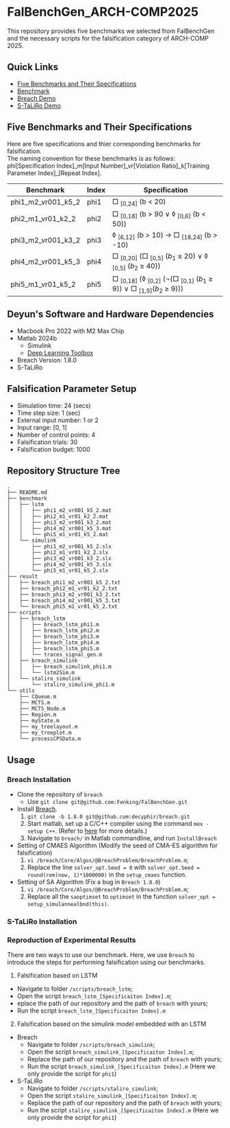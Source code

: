 # FalBenchGen_ARCH-COMP2025

This repository provides five benchmarks we selected from FalBenchGen and the necessary scripts for the falsification category of ARCH-COMP 2025.

## Quick Links
- [Five Benchmarks and Their Specifications](##five-benchmarks-and-their-specifications)
- [Benchmark](./benchmark/)
- [Breach Demo](./scripts/)
- [S-TaLiRo Demo](./scripts/staliro_simulink/)


## Five Benchmarks and Their Specifications

Here are five specifications and thier corresponding benchmarks for falsification.  
The naming convention for these benchmarks is as follows: phi[Specification Index]\_m[Input Number]\_vr[Violation Ratio]\_k[Training Parameter Index]\_[Repeat Index].

| Benchmark | Index | Specification |
| ----- | ----- | ----- |
| phi1_m2_vr001_k5_2 | phi1 | □ <sub>[0,24]</sub> (b < 20) |
| phi2_m1_vr01_k2_2 | phi2 | □ <sub>[0,18]</sub> (b > 90 ∨ ◊ <sub>[0,6]</sub> (b < 50)) |
| phi3_m2_vr001_k3_2 | phi3 | ◊ <sub>[6,12]</sub> (b > 10) -> □ <sub>[18,24]</sub> (b > -10) |
| phi4_m2_vr001_k5_3 | phi4 | □ <sub>[0,20]</sub> (□ <sub>[0,5]</sub> ($b_1$ ≤ 20) ∨ ◊ <sub>[0,5]</sub> ($b_2$ ≥ 40)) |
| phi5_m1_vr01_k5_2 | phi5 | □ <sub>[0,18]</sub> (◊ <sub>[0,2]</sub> (¬(□ <sub>[0,1]</sub> ($b_1$ ≥ 9)) ∨ □ <sub>[1,5]</sub>($b_2$ ≥ 9))) |
 
## Deyun's Software and Hardware Dependencies

- Macbook Pro 2022 with M2 Max Chip
- Matlab 2024b
    - Simulink
    - [Deep Learning Toolbox](https://www.mathworks.com/products/deep-learning.html)
- Breach Version: 1.8.0
- S-TaLiRo

## Falsification Parameter Setup

- Simulation time: 24 (secs)
- Time step size: 1 (sec)
- External input number: 1 or 2
- Input range: [0, 1]
- Number of control points: 4
- Falsification trials: 30
- Falsification budget: 1000

## Repository Structure Tree

```
.
├── README.md
├── benchmark
│   ├── lstm
│   │   ├── phi1_m2_vr001_k5_2.mat
│   │   ├── phi2_m1_vr01_k2_2.mat
│   │   ├── phi3_m2_vr001_k3_2.mat
│   │   ├── phi4_m2_vr001_k5_3.mat
│   │   └── phi5_m1_vr01_k5_2.mat
│   └── simulink
│       ├── phi1_m2_vr001_k5_2.slx
│       ├── phi2_m1_vr01_k2_2.slx
│       ├── phi3_m2_vr001_k3_2.slx
│       ├── phi4_m2_vr001_k5_3.slx
│       └── phi5_m1_vr01_k5_2.slx
├── result
│   ├── breach_phi1_m2_vr001_k5_2.txt
│   ├── breach_phi2_m1_vr01_k2_2.txt
│   ├── breach_phi3_m2_vr001_k3_2.txt
│   ├── breach_phi4_m2_vr001_k5_3.txt
│   └── breach_phi5_m1_vr01_k5_2.txt
├── scripts
│   ├── breach_lstm
│   │   ├── breach_lstm_phi1.m
│   │   ├── breach_lstm_phi2.m
│   │   ├── breach_lstm_phi3.m
│   │   ├── breach_lstm_phi4.m
│   │   ├── breach_lstm_phi5.m
│   │   └── traces_signal_gen.m
│   ├── breach_simulink
│   │   ├── breach_simulink_phi1.m
│   │   └── lstm2Sim.m
│   └── staliro_simulink
│       └── staliro_simulink_phi1.m
└── utils
    ├── CQueue.m
    ├── MCTS.m
    ├── MCTS_Node.m
    ├── Region.m
    ├── myState.m
    ├── my_treelayout.m
    ├── my_treeplot.m
    └── processCPSData.m
```

## Usage

### Breach Installation

- Clone the repository of `breach`
    - Use `git clone git@github.com:Fenking/FalBenchGen.git`
- Install [Breach](https://github.com/decyphir/breach).
    1. `git clone -b 1.8.0 git@github.com:decyphir/breach.git`
    2. Start matlab, set up a C/C++ compiler using the command `mex -setup C++`. (Refer to [here](https://www.mathworks.com/help/matlab/matlab_external/changing-default-compiler.html) for more details.)
    3. Navigate to `breach/` in Matlab commandline, and run `InstallBreach`
- Setting of CMAES Algorithm (Modify the seed of CMA-ES algorithm for falsification)
    1. `vi /breach/Core/Algos/@BreachProblem/BreachProblem.m`;
    2. Replace the line `solver_opt.Seed = 0` with `solver_opt.Seed = round(rem(now, 1)*1000000)` in the `setup_cmaes` function.
- Setting of SA Algorithm (Fix a bug in `Breach 1.8.0`)
    1. `vi /breach/Core/Algos/@BreachProblem/BreachProblem.m`;
    2. Replace all the `saoptimset` to `optimset` in the function `solver_opt = setup_simulannealbnd(this)`.

### S-TaLiRo Installation


### Reproduction of Experimental Results

There are two ways to use our benchmark. Here, we use `Breach` to introduce the steps for performing falsification using our benchmarks.
1. Falsification based on LSTM
  - Navigate to folder `/scripts/breach_lstm`;
  - Open the script `breach_lstm_[Specificaiton Index].m`;
  - eplace the path of our repository and the path of `breach` with yours;
  - Run the script `breach_lstm_[Specificaiton Index].m`
2. Falsification based on the simulink model embedded with an LSTM
  - Breach
     - Navigate to folder `/scripts/breach_simulink`;
     - Open the script `breach_simulink_[Specificaiton Index].m`;
     - Replace the path of our repository and the path of `breach` with yours;
     - Run the script `breach_simulink_[Specificaiton Index].m` (Here we only provide the script for `phi1`)
  - S-TaLiRo
     - Navigate to folder `/scripts/staliro_simulink`;
     - Open the script `staliro_simulink_[Specificaiton Index].m`;
     - Replace the path of our repository and the path of `breach` with yours;
     - Run the script `staliro_simulink_[Specificaiton Index].m` (Here we only provide the script for `phi1`)




